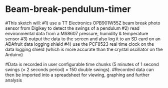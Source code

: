 # Beam-break-pendulum-timer

#This sketch will:
#1) use a TT Electronics OPB901W55Z beam break photo sensor from Digikey to detect the swings of a pendulum
#2) read environmental data from a MS8607 pressure, humidity & temperature sensor
#3) output the data to the screen and also log it to an SD card on an ADAfruit data logging shield
#4) use the PCF8523 real time clock on the data logging shield (which is more accurate than the crystal oscillator on the Arduino)

#Data is recorded in user configurable time chunks (5 minutes of 1 second swings (= 2 seconds period) = 150 double swings).
#Recorded data can then be imported into a spreadsheet for viewing, graphing and further analysis
  

